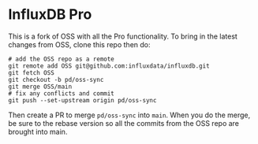 # InfluxDB Pro
This is a fork of OSS with all the Pro functionality. To bring in the latest changes from OSS, clone this repo then do:

```
# add the OSS repo as a remote
git remote add OSS git@github.com:influxdata/influxdb.git
git fetch OSS
git checkout -b pd/oss-sync
git merge OSS/main
# fix any conflicts and commit
git push --set-upstream origin pd/oss-sync
```

Then create a PR to merge `pd/oss-sync` into `main`. When you do the merge, be sure to the rebase version so all 
the commits from the OSS repo are brought into main.